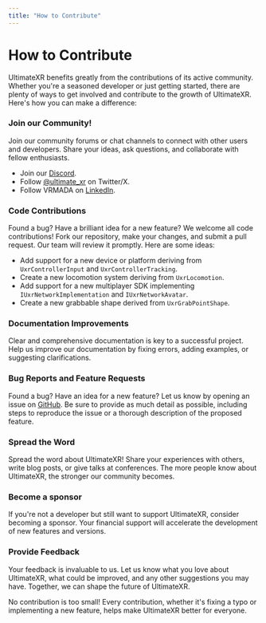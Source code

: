 ```yaml
---
title: "How to Contribute"
---
```


# How to Contribute

UltimateXR benefits greatly from the contributions of its active community. Whether you're a seasoned developer or just getting started, there are plenty of ways to get involved and contribute to the growth of UltimateXR. Here's how you can make a difference:

### Join our Community!

Join our community forums or chat channels to connect with other users and developers. Share your ideas, ask questions, and collaborate with fellow enthusiasts.

- Join our [Discord](https://discord.gg/GXHdneaFjA).
- Follow [@ultimate_xr](https://twitter.com/ultimate_xr) on Twitter/X.
- Follow VRMADA on [LinkedIn](https://www.linkedin.com/company/vrmada/).

### Code Contributions

Found a bug? Have a brilliant idea for a new feature? We welcome all code contributions! Fork our repository, make your changes, and submit a pull request. Our team will review it promptly.
Here are some ideas:
- Add support for a new device or platform deriving from `UxrControllerInput` and `UxrControllerTracking`.
- Create a new locomotion system deriving from `UxrLocomotion`.
- Add support for a new multiplayer SDK implementing `IUxrNetworkImplementation` and `IUxrNetworkAvatar`.
- Create a new grabbable shape derived from `UxrGrabPointShape`.

### Documentation Improvements

Clear and comprehensive documentation is key to a successful project. Help us improve our documentation by fixing errors, adding examples, or suggesting clarifications.

### Bug Reports and Feature Requests

Found a bug? Have an idea for a new feature? Let us know by opening an issue on [GitHub](https://github.com/VRMADA/ultimatexr-unity/). Be sure to provide as much detail as possible, including steps to reproduce the issue or a thorough description of the proposed feature.

### Spread the Word

Spread the word about UltimateXR! Share your experiences with others, write blog posts, or give talks at conferences. The more people know about UltimateXR, the stronger our community becomes.

### Become a sponsor

If you're not a developer but still want to support UltimateXR, consider becoming a sponsor. Your financial support will accelerate the development of new features and versions.

### Provide Feedback

Your feedback is invaluable to us. Let us know what you love about UltimateXR, what could be improved, and any other suggestions you may have. Together, we can shape the future of UltimateXR.

No contribution is too small! Every contribution, whether it's fixing a typo or implementing a new feature, helps make UltimateXR better for everyone.
